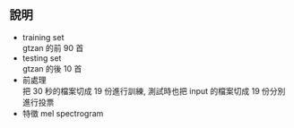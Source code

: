 ## 說明
* training set\
gtzan 的前 90 首
* testing set\
gtzan 的後 10 首
* 前處理\
把 30 秒的檔案切成 19 份進行訓練, 測試時也把 input 的檔案切成 19 份分別進行投票
* 特徵
mel spectrogram
